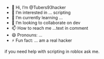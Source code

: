 - 👋 Hi, I’m @Tubers93hacker
- 👀 I’m interested in ... scripting
- 🌱 I’m currently learning ...
- 💞️ I’m looking to collaborate on dev
- 📫 How to reach me ...text in comment
- 😄 Pronouns: ...
- ⚡ Fun fact: ... am a real hacker


if you need help with scripting in roblox ask me.
